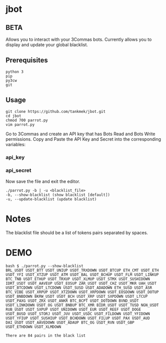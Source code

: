# jbot

## BETA

Allows you to interact with your 3Commas bots. Currently allows you
to display and update your global blacklist.

## Prerequisites

`python 3`  
`pip`  
`py3cw`    
`git`  

## Usage

```
git clone https://github.com/tankmek/jbot.git
cd jbot
chmod 700 parrot.py
vim parrot.py
```

Go to 3Commas and create an API key that has Bots Read and Bots Write permissions.
Copy and Paste the API Key and Secret into the corresponding variables:
### api_key
### api_secret

Now save the file and exit the editor.

```
./parrot.py -b | -u <blacklist_file>
-b, --show-blacklist (show blacklist [default])
-u, --update-blacklist (update blacklist)
```

# Notes
The blacklist file should be a list of tokens pairs separated by spaces.

# DEMO

```
bash $ ./parrot.py --show-blacklist
BRL_USDT USDT_BTT USDT_UNIUP USDT_TRXDOWN USDT_BTCUP ETH_CMT USDT_ETH USDT_YFI USDT_XTZUP USDT_ATM USDT_BAL USDT_BCHUP USDT_FLM USDT_LINKUP BTC_TNB USDT_ETHUP USDT_TRXUP USDT_XLMUP USDT_STMX USDT_SUSHIDOWN IDRT_USDT USDT_AAVEUP USDT_EOSUP ZAR_USDT USDT_CHZ USDT_MKR UAH_USDT USDT_BTCDOWN USDT_LTCDOWN USDT_SUSD USDT_ADADOWN ETH_SUSD USDT_ASR BTC_VIBE USDT_XRPUP USDT_XTZDOWN USDT_XRPDOWN USDT_EOSDOWN USDT_DOTUP USDT_BNBDOWN BKRW_USDT USDT_BCH USDT_XRP USDT_SXPDOWN USDT_LTCUP USDT_PAXG USDT_ZRX USDT_ANKR BTC_BCPT USDT_DOTDOWN BVND_USDT USDT_LINKDOWN USDT_OG USDT_BNBUP BTC_XMR BIDR_USDT USDT_TUSD NGN_USDT RUB_USDT USDT_SXPUP USDT_UNIDOWN USDT_EUR USDT_REEF USDT_DOGE USDT_BUSD USDT_STORJ USDT_JUV USDT_USDC USDT_FILDOWN USDT_YFIDOWN USDT_YFIUP USDT_SUSHIUP USDT_BCHDOWN USDT_FILUP USDT_PAX USDT_AUD DAI_USDT USDT_AAVEDOWN USDT_ADAUP BTC_OG USDT_RVN USDT_GBP USDT_ETHDOWN USDT_XLMDOWN

There are 84 pairs in the black list
```
